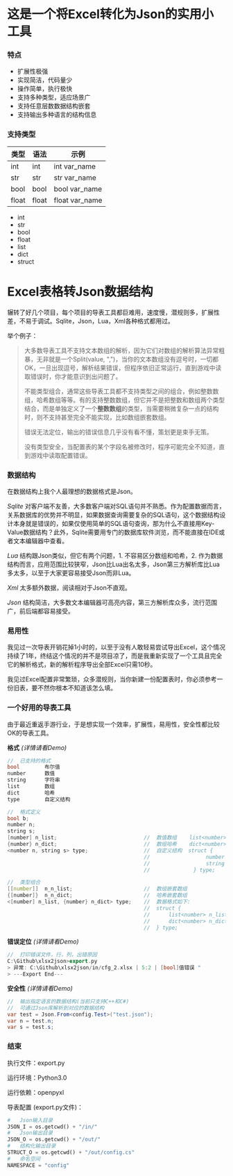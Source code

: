 # 这是一个将Excel转化为Json的实用小工具

### 特点
* 扩展性极强
* 实现简洁，代码量少
* 操作简单，执行极快
* 支持多种类型，适应场景广
* 支持任意层数数据结构嵌套
* 支持输出多种语言的结构信息

### 支持类型
| 类型 | 语法 | 示例 |
| --- | ----- | ---- |
| int | int | int var_name |
| str | str | str var_name |
| bool | bool | bool var_name |
| float | float | float var_name |


* int
* str
* bool
* float
* list
* dict
* struct

# Excel表格转Json数据结构

辗转了好几个项目，每个项目的导表工具都巨难用，速度慢，潜规则多，扩展性差，不易于调试。Sqlite，Json，Lua，Xml各种格式都用过。

举个例子：

> 大多数导表工具不支持文本数组的解析，因为它们对数组的解析算法异常粗暴，无非就是一个Split(value, ",")，当你的文本数组没有逗号时，一切都OK，一旦出现逗号，解析结果错误，但程序依旧正常运行，直到游戏中读取错误时，你才能意识到出问题了。
>
> 不能类型组合，通常这些导表工具都不支持类型之间的组合，例如整数数组，哈希数组等等。有的支持整数数组，但它并不是把整数和数组两个类型结合，而是单独定义了一个**整数数组**的类型，当需要稍微复杂一点的结构时，则不支持甚至完全不能实现，比如数组嵌套数组。
>
> 错误无法定位，输出的错误信息几乎没有看不懂，策划更是束手无策。
> 
> 没有类型安全，当配置表的某个字段名被修改时，程序可能完全不知道，直到游戏中读取配置错误。

### 数据结构

在数据结构上我个人最理想的数据格式是Json。

*Sqlite* 对客户端不友善，大多数客户端对SQL语句并不熟悉。作为配置数据而言，关系数据库的优势并不明显，如果数据查询需要复杂的SQL语句，这个数据结构设计本身就是错误的，如果仅使用简单的SQL语句查询，那为什么不直接用Key-Value数据结构？此外，Sqlite需要用专门的数据库软件浏览，而不能直接在IDE或者文本编辑器中查看。

*Lua* 结构跟Json类似，但它有两个问题，1. 不容易区分数组和哈希，2. 作为数据结构而言，应用范围比较狭窄，Json比Lua出名太多，Json第三方解析库比Lua多太多，以至于大家更容易接受Json而非Lua。

*Xml* 太多额外数据，阅读相对于Json不直观。

*Json* 结构简洁，大多数文本编辑器可高亮内容，第三方解析库众多，流行范围广，前后端都容易接受。

### 易用性

我见过一次导表开销花掉1小时的，以至于没有人敢轻易尝试导出Excel，这个情况持续了1年，终结这个情况的并不是项目凉了，而是我重新实现了一个工具且完全它的解析格式，新的解析程序导出全部Excel只需10秒。

我见过Excel配置非常繁琐，众多潜规则，当你新建一份配置表时，你必须参考一份旧表，要不然你根本不知道该怎么填。

### 一个好用的导表工具

由于最近重返手游行业，于是想实现一个效率，扩展性，易用性，安全性都比较OK的导表工具。

**格式** *(详情请看Demo)*
```C++
//  已支持的格式
bool        布尔值
number      数值
string      字符串
list        数组
dict        哈希
type        自定义结构

//  格式定义
bool b;
number n;
string s;
[number] n_list;                            //  数值数组    list<number> n_list;
{number} n_dict;                            //  数组哈希    dict<number> d_dict;
<number n, string s> type;                  //  自定义结构  struct {
                                            //                  number n;
                                            //                  string s;
                                            //              } type;

//  类型组合
[[number]]  n_n_list;                       //  数组嵌套数组
{[number]}  n_n_dict;                       //  哈希嵌套数组
<[number] n_list, {number} n_dict> type;    //  数据格式如下:
                                            //  struct {
                                            //      list<number> n_list;
                                            //      dict<number> n_dict;
                                            //  } type;
```

**错误定位** *(详情请看Demo)*
```C++
//  打印错误文件，行，列，出错原因
C:\Github\xlsx2json>export.py
> 异常: C:\Github\xlsx2json/in/cfg_2.xlsx | 5:2 | [bool]值错误 "
> ---Export End---
```

**安全性** *(详情请看Demo)*
```C#
//  输出指定语言的数据结构(当前只支持C++和C#)
//  可通过Json库解析到对应的数据结构
var test = Json.From<config.Test>("test.json");
var n = test.n;
var s = test.s;
```

### 结束

执行文件：export.py

运行环境：Python3.0

运行依赖：openpyxl

导表配置 (export.py文件)：
```python
#   Json输入目录
JSON_I = os.getcwd() + "/in/"
#   Json输出目录
JSON_O = os.getcwd() + "/out/"
#   结构化输出目录
STRUCT_O = os.getcwd() + "/out/config.cs"
#   命名空间
NAMESPACE = "config"
```